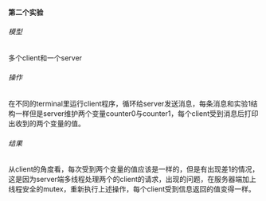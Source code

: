 #### 第二个实验

###### 模型

多个client和一个server

###### 操作

在不同的terminal里运行client程序，循环给server发送消息，每条消息和实验1结构一样但是server维护两个变量counter0与counter1，每个client受到消息后打印出收到的两个变量的值。

###### 结果

从client的角度看，每次受到两个变量的值应该是一样的，但是有出现差1的情况，这是因为server端多线程处理两个的client的请求，出现的问题，在服务器端加上线程安全的mutex，重新执行上述操作，每个client受到信息返回的值变得一样。